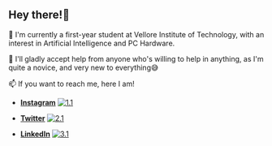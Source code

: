 ## Hey there!👋
🌱 I'm currently a first-year student at Vellore Institute of Technology, with an interest in Artificial Intelligence and PC Hardware.

🤔 I'll gladly accept help from anyone who's willing to help in anything, as I'm quite a novice, and very new to everything😅

📫 If you want to reach me, here I am! 

- [**Instagram**](https://www.instagram.com/sci.fi.sloth/ "My Instagram profile :)") [![1.1]][1] 

- [**Twitter**](https://twitter.com/sci_fi_sloth "My Twitter profile :)") [![2.1]][2]  

- [**LinkedIn**](https://www.linkedin.com/in/indra-sigicharla/ "My LinkedIn profile :)") [![3.1]][3]

[1.1]: https://img.icons8.com/small/32/000000/instagram-new.png 
[2.1]: https://img.icons8.com/ios/32/000000/twitter.png 
[3.1]: https://img.icons8.com/small/32/000000/linkedin.png

[1]: https://www.instagram.com/sci.fi.sloth/ "My Instagram profile :)"
[2]: https://twitter.com/sci_fi_sloth "My Twitter profile :)"
[3]: https://www.linkedin.com/in/indra-sigicharla/ "My LinkedIn profile :)"

<!--
**IndraSigicharla/IndraSigicharla** is a ✨ _special_ ✨ repository because its `README.md` (this file) appears on your GitHub profile.

Here are some ideas to get you started:

- 🔭 I’m currently working on ...
- 🌱 I’m currently learning ...
- 👯 I’m looking to collaborate on ...
- 🤔 I’m looking for help with ...
- 💬 Ask me about ...
- 📫 How to reach me: ...
- 😄 Pronouns: ...
- ⚡ Fun fact: ...
-->
